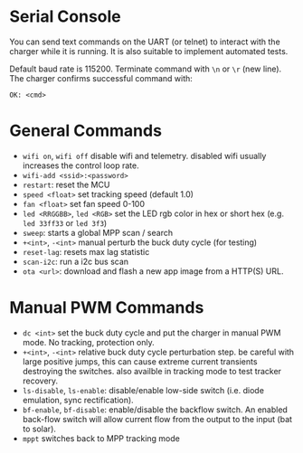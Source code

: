 # Serial Console

You can send text commands on the UART (or telnet) to interact with the charger while it is running.
It is also suitable to implement automated tests.

Default baud rate is 115200. Terminate command with `\n` or `\r` (new line).
The charger confirms successful command with:

```
OK: <cmd>
```

# General Commands

* `wifi on`, `wifi off` disable wifi and telemetry. disabled wifi usually increases the control loop rate.
* `wifi-add <ssid>:<password>`
* `restart`: reset the MCU
* `speed <float>` set tracking speed (default 1.0)
* `fan <float>` set fan speed 0-100
* `led <RRGGBB>`, `led <RGB>` set the LED rgb color in hex or short hex (e.g. `led 33ff33` or `led 3f3`)
* `sweep`: starts a global MPP scan / search
* `+<int>`, `-<int>` manual perturb the buck duty cycle (for testing)
* `reset-lag`: resets max lag statistic
* `scan-i2c`: run a i2c bus scan
* `ota <url>`: download and flash a new app image from a HTTP(S) URL.

# Manual PWM Commands

* `dc <int>` set the buck duty cycle and put the charger in manual PWM mode. No tracking, protection only.
* `+<int>`, `-<int>` relative buck duty cycle perturbation step. be careful with large positive jumps, this can cause
  extreme
  current transients destroying the switches. also availble in tracking mode to test tracker recovery.
* `ls-disable`, `ls-enable`: disable/enable low-side switch (i.e. diode emulation, sync rectification).
* `bf-enable`, `bf-disable`: enable/disable the backflow switch. An enabled back-flow switch will allow current flow
  from the output to the input (bat to solar).
* `mppt` switches back to MPP tracking mode
